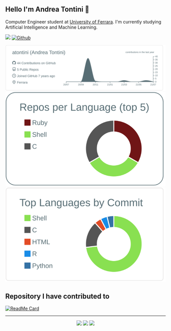 ## Hello I'm Andrea Tontini 👋
Computer Engineer student at [University of Ferrara](http://www.unife.it/). I'm currently studying Artificial Intelligence and Machine Learning.

![](https://visitor-badge.laobi.icu/badge?page_id=tontins.tontins) [![Github](https://img.shields.io/github/followers/tontins?label=Followers&logo=Github)](https://github.com/tontins)

<p  align="center">
  <img src="https://raw.githubusercontent.com/tontins/tontins/main/profile-summary-card-output/default/0-profile-details.svg" alt="github stats"></br>
  <img src="https://raw.githubusercontent.com/tontins/tontins/main/profile-summary-card-output/default/1-repos-per-language.svg">
  <img src="https://raw.githubusercontent.com/tontins/tontins/main/profile-summary-card-output/default/2-most-commit-language.svg"></br></p>

## Repository I have contributed to
[![ReadMe Card](https://github-readme-stats.vercel.app/api/pin/?username=josephmisiti&repo=awesome-machine-learning)](https://github.com/josephmisiti/awesome-machine-learning)

---

<p  align="center">
<a href= "https://andreatontini.me"><img src="https://img.icons8.com/material-outlined/30/000000/domain.png"/></a>
<a href= "https://www.linkedin.com/in/andreatontini/"><img src="https://img.icons8.com/material-outlined/30/000000/linkedin.png"/></a>
<a href= "https://twitter.com/andrea_tontini"><img src="https://img.icons8.com/material-outlined/30/000000/twitter.png"/></a>
</p>
